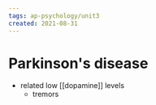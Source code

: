 ```yaml
---
tags: ap-psychology/unit3 
created: 2021-08-31
---
```


# Parkinson's disease

- related low [[dopamine]] levels
	- tremors